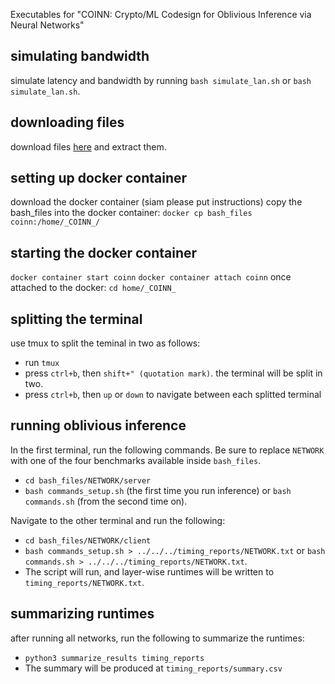 Executables for "COINN: Crypto/ML Codesign for Oblivious Inference via Neural Networks"

## simulating bandwidth
simulate latency and bandwidth by running ```bash simulate_lan.sh``` or ```bash simulate_lan.sh```.
## downloading files
download files [here](https://drive.google.com/file/d/1ow3WqRm4FYok2Kxgq4Ob8wWNLVgZxJPI/view?usp=sharing) and extract them.
## setting up docker container
download the docker container (siam please put instructions)
copy the bash_files into the docker container:
```docker cp bash_files coinn:/home/_COINN_/```
## starting the docker container
```docker container start coinn```
```docker container attach coinn```
once attached to the docker:
```cd home/_COINN_```

## splitting the terminal
use tmux to split the teminal in two as follows:
- run ```tmux```
- press ```ctrl+b```, then ```shift+" (quotation mark)```. the terminal will be split in two.
- press ```ctrl+b```, then ```up``` or ```down``` to navigate between each splitted terminal


## running oblivious inference
In the first terminal, run the following commands. Be sure to replace ```NETWORK``` with one of the four benchmarks available inside ```bash_files```.
- ```cd bash_files/NETWORK/server```
- ```bash commands_setup.sh``` (the first time you run inference) or  ```bash commands.sh``` (from the second time on).

Navigate to the other terminal and run the following:
- ```cd bash_files/NETWORK/client```
- ```bash commands_setup.sh > ../../../timing_reports/NETWORK.txt``` or ```bash commands.sh > ../../../timing_reports/NETWORK.txt```.
- The script will run, and layer-wise runtimes will be written to ```timing_reports/NETWORK.txt```.
## summarizing runtimes
after running all networks, run the following to summarize the runtimes:
- ```python3 summarize_results timing_reports```
- The summary will be produced at ```timing_reports/summary.csv```